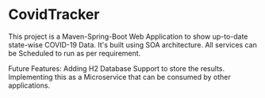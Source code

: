 # CovidTracker

This project is a Maven-Spring-Boot Web Application to show up-to-date state-wise COVID-19 Data.
It's built using SOA architecture. All services can be Scheduled to run as per requirement. 

Future Features:
Adding H2 Database Support to store the results.
Implementing this as a Microservice that can be consumed by other applications.
